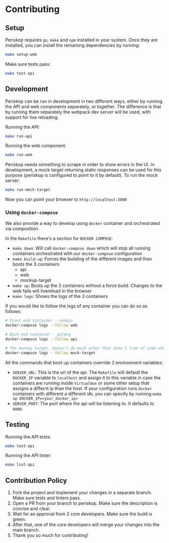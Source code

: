 # Contributing

## Setup

Periskop requires `go`, `make` and `npm` installed in your system. Once they are installed, you can install the remaining dependencies by running:

```bash
make setup-web
```

Make sure tests pass:

```bash
make test-api
```

## Development

Periskop can be run in development in two different ways, either by running the API and web components separately, or together. The difference is that
by running them separately the webpack dev server will be used, with support for live reloading.

Running the API:

```bash
make run-api
```

Running the web component:

```bash
make run-web
```

Periskop needs something to scrape in order to show errors in the UI. In development, a mock target returning
static responses can be used for this purpose (periskop is configured to point to it by default). To run the mock
server:

```bash
make run-mock-target
```

Now you can point your browser to `http://localhost:3000`

### Using `docker-compose`

We also provide a way to develop using `docker` container and orchestrated via composition.

In the `Makefile` there's a section for `DOCKER COMPOSE`:

- `make down`: Will call `docker-compose down` which will stop all running containers orchestrated with our `docker-compose` configuration
- `make build-up`: Forces the building of the different images and then boots the 3 containers
    + api
    + web
    + mockup-target
- `make up`: Boots up the 3 containers without a force build. Changes to the web fails will livereload in the browser
- `make logs`: Shows the logs of the 3 containers

If you would like to follow the logs of any container you can do so as follows:

```bash
# Front end container - nodejs
docker-compose logs --follow web

# Back end container - golang
docker-compose logs --follow api

# The mockup target. Doesn't do much other that show 1 line of code where it is serving the errors - golang
docker-compose logs --follow mock-target
```

All the commands that boot up containers override 2 environment variables:

- `SERVER_URL`: This is the url of the api. The `Makefile` will default the `DOCKER_IP` variable to `localhost` and assign it to this variable in case the containers are running inside `Virtualbox` or some other setup that assigns a differnt ip than the host. If your configuration runs `docker` containers with different a different `URL` you can specify by running `make up DOCKER_IP=<your_docker_ip>`
- `SERVER_PORT`: The port where the api will be listening to. It defaults to `8080`.

## Testing

Running the API tests:

```bash
make test-api
```

Running the API linter:

```bash
make lint-api
```

## Contribution Policy

1. Fork the project and implement your changes in a separate branch. Make sure tests and linters pass.
1. Open a PR from your branch to periskop. Make sure the description is concise and clear.
1. Wait for an approval from 2 core developers. Make sure the build is green.
1. After that, one of the core developers will merge your changes into the main branch.
1. Thank you so much for contributing!

